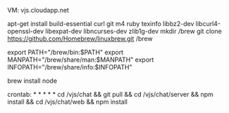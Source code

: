 VM: vjs.cloudapp.net

apt-get install build-essential curl git m4 ruby texinfo libbz2-dev libcurl4-openssl-dev libexpat-dev libncurses-dev zlib1g-dev
mkdir /brew
git clone https://github.com/Homebrew/linuxbrew.git /brew

export PATH="/brew/bin:$PATH"
export MANPATH="/brew/share/man:$MANPATH"
export INFOPATH="/brew/share/info:$INFOPATH"

brew install node

crontab: * * * * * cd /vjs/chat && git pull && cd /vjs/chat/server && npm install && cd /vjs/chat/web && npm install

